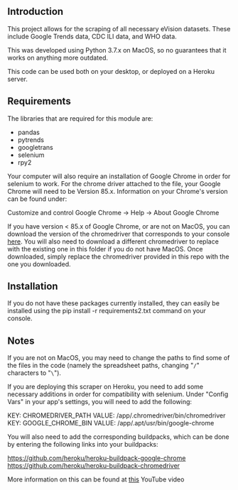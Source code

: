 Introduction
------------

This project allows for the scraping of all necessary eVision datasets.  These include Google Trends data, CDC ILI data, and WHO data.

This was developed using Python 3.7.x on MacOS, so no guarantees that it works on anything more outdated.

This code can be used both on your desktop, or deployed on a Heroku server.  

Requirements
------------

The libraries that are required for this module are:

* pandas
* pytrends
* googletrans
* selenium
* rpy2

Your computer will also require an installation of Google Chrome in order for selenium to work.  For the chrome driver attached to the file, your Google Chrome will need to be Version 85.x.  Information on your Chrome's version can be found under:

Customize and control Google Chrome -> Help -> About Google Chrome

If you have version < 85.x of Google Chrome, or are not on MacOS, you can download the version of the chromedriver that corresponds to your console <a href="https://chromedriver.chromium.org/">here</a>.  You will also need to download a different chromedriver to replace with the existing one in this folder if you do not have MacOS.  Once downloaded, simply replace the chromedriver provided in this repo with the one you downloaded.

Installation
------------

If you do not have these packages currently installed, they can easily be installed using the pip install -r requirements2.txt command on your console.

Notes
-----

If you are not on MacOS, you may need to change the paths to find some of the files in the code (namely the spreadsheet paths, changing "`/`" characters to "`\`").

If you are deploying this scraper on Heroku, you need to add some necessary additions in order for compatibility with selenium.  Under "Config Vars" in your app's settings, you will need to add the following:

KEY: CHROMEDRIVER_PATH  VALUE: /app/.chromedriver/bin/chromedriver
KEY: GOOGLE_CHROME_BIN  VALUE: /app/.apt/usr/bin/google-chrome

You will also need to add the corresponding buildpacks, which can be done by entering the following links into your buildpacks:

https://github.com/heroku/heroku-buildpack-google-chrome
https://github.com/heroku/heroku-buildpack-chromedriver

More information on this can be found at <a href="https://www.youtube.com/watch?v=Ven-pqwk3ec">this</a> YouTube video
